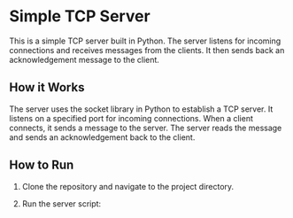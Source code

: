 # Simple TCP Server

This is a simple TCP server built in Python. The server listens for incoming connections and receives messages from the clients. It then sends back an acknowledgement message to the client.

## How it Works

The server uses the socket library in Python to establish a TCP server. It listens on a specified port for incoming connections. When a client connects, it sends a message to the server. The server reads the message and sends an acknowledgement back to the client.

## How to Run

1. Clone the repository and navigate to the project directory.

2. Run the server script: